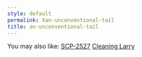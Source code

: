 ```yaml
---
style: default
permalink: Xan-unconventional-tail
title: an-unconventional-tail
---
```

You may also like:
[SCP-2527](http://scp-wiki.net/scp-2527)
[Cleaning Larry](http://scp-wiki.net/cleaning-larry)